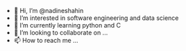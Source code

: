 - 👋 Hi, I’m @nadineshahin
- 👀 I’m interested in software engineering and data science
- 🌱 I’m currently learning python and C
- 💞️ I’m looking to collaborate on ...
- 📫 How to reach me ...

<!---
nadineshahin/nadineshahin is a ✨ special ✨ repository because its `README.md` (this file) appears on your GitHub profile.
You can click the Preview link to take a look at your changes.
--->
